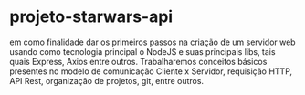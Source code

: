 # projeto-starwars-api
em como finalidade dar os primeiros passos na criação de um servidor web usando como tecnologia principal o NodeJS e suas principais libs, tais quais Express, Axios entre outros. Trabalharemos conceitos básicos presentes no modelo de comunicação Cliente x Servidor, requisição HTTP, API Rest, organização de projetos, git, entre outros.
